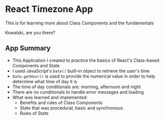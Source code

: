 # React Timezone App

This is for learning more about Class Components and the fundamentals

Kowalski, are you there?

## App Summary
- This Application I created to practice the basics of React's Class-based Components and State
- I used JavaScript's `Date()` built-in object to retrieve the user's time
- `Date.getHour()` is used to provide the numerical value in order to help determine what time of day it is
- The time of day conditionals are: morning, afternoon and night
- There are no conditionals to handle error messages and loading
- What was learned and implemented:
  - Benefits and rules of Class Components
  - State that was procedural, basic and synchronous
  - Rules of State
